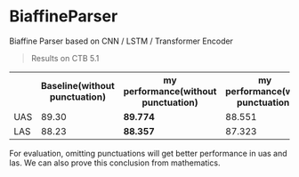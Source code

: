# BiaffineParser
Biaffine Parser based on CNN / LSTM / Transformer Encoder

> Results on CTB 5.1
<table>
  <tr>
    <th></th>
    <th>Baseline(without punctuation)</th>
    <th>my performance(without punctuation)</th>
    <th>my performance(with punctuation)</th>
    <th>*Bert(Finetune-last)</th>
    <th>*Bert(Fixed-8)</th>
  </tr>
  <tr>
    <td>UAS</td>
    <td>89.30</td>
    <td><b>89.774</b></td>
    <td>88.551</td>
    <td>92.52</td>
    <td>92.96</td>
  </tr>
  <tr>
    <td>LAS</td>
    <td>88.23</td>
    <td><b>88.357</b></td>
    <td>87.323</td>
    <td>91.23</td>
    <td>91.80</td>
  </tr>
</table>
For evaluation, omitting punctuations will get better performance in uas and las.
We can also prove this conclusion from mathematics.
